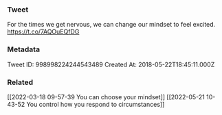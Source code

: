 ### Tweet
For the times we get nervous, we can change our mindset to feel excited. https://t.co/7AQOuEQfDG

### Metadata
Tweet ID: 998998224244543489
Created At: 2018-05-22T18:45:11.000Z

### Related
[[2022-03-18 09-57-39 You can choose your mindset]]
[[2022-05-21 10-43-52 You control how you respond to circumstances]]

